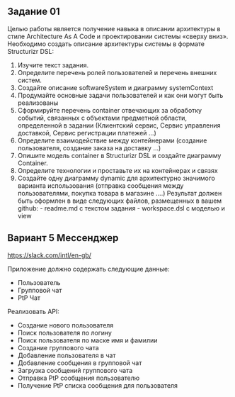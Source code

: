 ## Задание 01 

Целью работы является получение навыка в описании архитектуры в стиле Architecture As A Code и 
проектировании системы «сверху вниз». 
Необходимо создать описание архитектуры системы в формате Structurizr DSL: 
1. Изучите текст задания. 
2. Определите перечень ролей пользователей и перечень внешних систем. 
3. Создайте описание softwareSystem и диаграмму systemContext 
4. Продумайте основные задачи пользователей и как они могут быть реализованы 
5. Сформируйте перечень container отвечающих за обработку событий, связанных с объектами 
предметной области, определенной в задании (Клиентский сервис, Сервис управления 
доставкой, Сервис регистрации платежей …) 
6. Определите взаимодействие между контейнерами (создание пользователя, создание заказа на 
доставку …) 
7. Опишите модель container в Structurizr DSL и создайте диаграмму Container. 
8. Определите технологии и проставьте их на контейнерах и связях 
9. Создайте одну диаграмму dynamic для архитектурно значимого варианта использования 
(отправка сообщения между пользователями, покупка товара в магазине ….) 
Результат должен быть оформлен в виде следующих файлов, размещенных в вашем github: - 
readme.md  с текстом задания - 
workspace.dsl  с моделью и view 


## Вариант 5 Мессенджер

https://slack.com/intl/en-gb/  
 
Приложение должно содержать следующие данные: 
- Пользователь 
- Групповой чат  
- PtP Чат 
 
Реализовать API: 
- Создание нового пользователя 
- Поиск пользователя по логину 
- Поиск пользователя по маске имя и фамилии 
- Создание группового чата 
- Добавление пользователя в чат 
- Добавление сообщения в групповой чат 
- Загрузка сообщений группового чата 
- Отправка PtP сообщения пользователю 
- Получение PtP списка сообщения для пользователя 